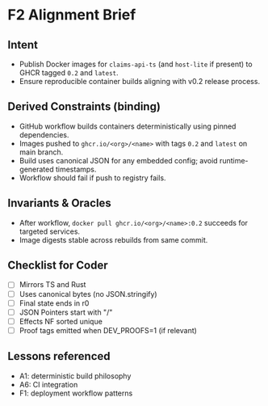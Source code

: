 # F2 Alignment Brief

## Intent
- Publish Docker images for `claims-api-ts` (and `host-lite` if present) to GHCR tagged `0.2` and `latest`.
- Ensure reproducible container builds aligning with v0.2 release process.

## Derived Constraints (binding)
- GitHub workflow builds containers deterministically using pinned dependencies.
- Images pushed to `ghcr.io/<org>/<name>` with tags `0.2` and `latest` on main branch.
- Build uses canonical JSON for any embedded config; avoid runtime-generated timestamps.
- Workflow should fail if push to registry fails.

## Invariants & Oracles
- After workflow, `docker pull ghcr.io/<org>/<name>:0.2` succeeds for targeted services.
- Image digests stable across rebuilds from same commit.

## Checklist for Coder
- [ ] Mirrors TS and Rust
- [ ] Uses canonical bytes (no JSON.stringify)
- [ ] Final state ends in r0
- [ ] JSON Pointers start with "/"
- [ ] Effects NF sorted unique
- [ ] Proof tags emitted when DEV_PROOFS=1 (if relevant)

## Lessons referenced
- A1: deterministic build philosophy
- A6: CI integration
- F1: deployment workflow patterns

